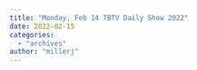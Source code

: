 ```yaml
---
title: "Monday, Feb 14 TBTV Daily Show 2022"
date: 2022-02-15
categories: 
  - "archives"
author: "millerj"
---
```



